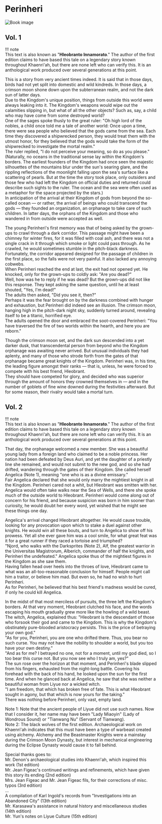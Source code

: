 # Perinheri  

![Book image](/img/Book_Perinheri.webp)
  
## Vol. 1  
!!! note  
    This text is also known as "**Hleobranto Innamorato**." The author of the first edition claims to have based this tale on a legendary story known throughout Khaenri'ah, but there are none left who can verify this. It is an anthological work produced over several generations at this point.  
  
This is a story from very ancient times indeed. It is said that in those days, birds had not yet split into domestic and wild kindreds. In those days, a crimson moon shone down upon the subterranean realm, and not the dark sun of latter days.  
Due to the Kingdom's unique position, things from outside this world were always leaking into it. The Kingdom's weapons would wipe out the calamities slipping in, but what of all the other objects? Such as, say, a child who may have come from some destroyed world?  
One of the sages spoke thusly to the great ruler: "Oh high lord of the nobles, a child once told me a tale of another world: Once upon a time, there were sea people who believed that the gods came from the sea. Each time they discovered a shipwrecked person, they would treat them with the utmost honor, for they believed that the gods would take the form of the shipwrecked to investigate the mortal realm."  
The ruler replied, "I do not perceive your meaning, so do as you please."  
(Naturally, no oceans in the traditional sense lay within the Kingdom's borders. The earliest founders of the Kingdom had once seen the majestic silhouettes of the mountains blur under the sun's searing glare, and the rippling reflections of the moonlight falling upon the sea's surface like a scattering of pearls. But at the time the story took place, only outsiders and those few who had left the Kingdom on official duties and returned could describe such sights to the ruler. The ocean and the sea were often used as a metaphor for the space projected by the stars.)  
In anticipation of the arrival at their Kingdom of gods from beyond the so-called ocean — or rather, the arrival of beings who could transcend the gods — they founded an organization, an orphanage to take care of such children. In latter days, the orphans of the Kingdom and those who wandered in from outside were accepted as well.  
  
The young Perinheri's first memory was that of being asked by the grown-ups to crawl through a dark corridor. This passage might have been a chimney for winter fires, for it was filled with coal ash, and there was not a single crack in it through which smoke or light could pass through. As he crawled, he would sometimes stumble in the pitch-black darkness. Fortunately, the corridor appeared designed for the passage of children in the first place, so the falls were not very painful. It also lacked any annoying cobwebs.  
When Perinheri reached the end at last, the exit had not opened yet. He knocked, only for the grown-ups to coldly ask: "Are you dead?"  
Well, how was he to reply if he was dead? But the grown-ups did not like this response. They kept asking the same question, until he at least shouted, "Yes, I'm dead!"  
The adults then asked, "Did you see it, then?"  
Perhaps it was the fear brought on by the darkness combined with hunger and exhaustion, but Perinheri did indeed see an illusion. The crimson moon, hanging high in the pitch-dark night sky, suddenly turned around, revealing itself to be a titanic, horrified eye.  
The adults opened the door and embraced the soot-covered Perinheri: "You have traversed the fire of two worlds within the hearth, and here you are reborn."  
  
Though the crimson moon set, and the dark sun descended into a yet darker dusk, that transcendental person from beyond who the Kingdom orphanage was awaiting never arrived. But unusual individuals they had aplenty, and many of those who strode forth from the gates of that orphanage became great knights of the Kingdom. Perinheri was, in his time, the leading figure amongst their ranks — that is, unless, he were forced to compete with his best friend, Hleobrant.  
They should have competed for glory, and decided who was superior through the amount of honors they crowned themselves in — and in the number of goblets of fine wine downed during the festivities afterward. But for some reason, their rivalry would take a mortal turn.  
  
## Vol. 2  
  
!!! note  
    This text is also known as "**Hleobranto Innamorato**." The author of the first edition claims to have based this tale on a legendary story known throughout Khaenri'ah, but there are none left who can verify this. It is an anthological work produced over several generations at this point.  
  
That day, the orphanage welcomed a new member. She was a beautiful young lady from a foreign land who claimed to be a noble princess. Her nation had been defeated by Deus Auri, and yet the daughter of a priestly line she remained, and would not submit to the new god, and so she had drifted, wandering through the gates of their Kingdom. She called herself Angelica (Note 1), meaning "one who is as a divine emissary."  
Fair Angelica declared that she would only marry the mightiest knight in all the Kingdom. Perinheri cared not a whit, but Hleobrant was smitten with her. Angelica would often take walks near the Sea of Wells, and there she spoke much of the outside world to Hleobrant. Perinheri would come along out of concern for his friend, and because suspicion was born in him sooner than curiosity, he would doubt her every word, yet wished that he might see these things one day.  
  
Angelica's arrival changed Hleobrant altogether. He would cause trouble, looking for any provocation upon which to stake a duel against other knights. He would win all these bouts, and turn to Angelica to show off his prowess. Yet all she ever gave him was a cool smile, for what great feat was it for a great runner if they raced a tortoise and triumphed?  
"Njord, who walks with the Darksprites (Note 2), Alf, the greatest warrior in the Universitas Magistrorum, Alberich, commander of half the knights, and Perinheri the undefeated." Angelica spoke thus of the mightiest figures in the Kingdom as she saw them.  
Having fallen head over heels into the throes of love, Hleobrant came to what was an all-too-reasonable conclusion for himself. People might call him a traitor, or believe him mad. But even so, he had no wish to hurt Perinheri.  
As for Perinheri, he believed that his best friend's madness would be cured, if only he could kill Angelica.  
  
In the midst of that most merciless of pursuits, the three left the Kingdom's borders. At that very moment, Hleobrant clutched his face, and the words escaping his mouth gradually grew more like the howling of a wild beast.  
The witch, Angelica, explained thus: "Hleobrant is the descendant of those who forsook their god and came to the Kingdom. This is why the Kingdom's obstinately pure-blooded aristocracy persists. This is the price of betraying your own god."  
"As for you, Perinheri, you are one who drifted there. Thus, you bear no such curse. You may not have the nobility to shoulder a world, but you too have your own destiny."  
"And as for me? I betrayed no one, not for a moment, until my god died, so I too bear this curse not. But you now see who I truly am, yes?"  
The sun rose over the horizon at that moment, and Perinheri's blade slipped from his fingers, exhausted from the night-long battle. Covering his forehead with the back of his hand, he looked upon the sun for the first time. And when he glanced back at Angelica, he saw that she was neither a beautiful woman from Liyue nor a wicked witch.  
"I am freedom, that which has broken free of fate. This is what Hleobrant sought in agony, but that which is now yours for the taking."  
There was nothing before Perinheri, only vast, empty land.  
  
Note 1: Note that the ancient people of Liyue did not use such names. Now that I consider it, her name may have been "Lady Miaoyin" (Lady of Wondrous Sound) or "Tianwang Nu" (Servant of Tianwang).  
Note 2: The black wolves of the first edition. Archaeological work on Khaenri'ah indicates that this must have been a type of warbeast created using alchemy. Alchemy and the Beastmaster Knights were a mainstay during the Crimson Moon Dynasty, but interest in mechanical engineering during the Eclipse Dynasty would cause it to fall behind.  
  
Special thanks goes to:  
Mr. Denon's archaeological studies into Khaenri'ah, which inspired this work (1st edition)  
Mr. Jean Figeac's continued writings and refinements, which have given this story its ending (2nd edition)  
Mrs. Jean Figeac and Mr. Jean Figeac fils, for their corrections of misc. typos (3rd edition)  
...  
A compilation of Karl Ingold's records from "Investigations into an Abandoned City" (13th edition)  
Mr. Karasawa's assistance in natural history and miscellaneous studies (14th edition)  
Mr. Yun's notes on Liyue Culture (15th edition)